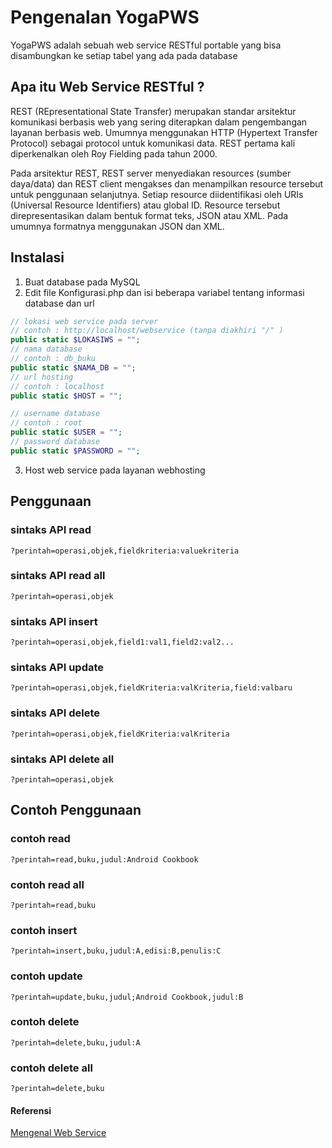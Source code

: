 # Pengenalan YogaPWS
YogaPWS adalah sebuah web service RESTful portable yang bisa disambungkan ke setiap tabel yang ada pada database

## Apa itu Web Service RESTful ?
REST (REpresentational State Transfer) merupakan standar arsitektur komunikasi berbasis web yang sering diterapkan dalam pengembangan layanan berbasis web. Umumnya menggunakan HTTP (Hypertext Transfer Protocol) sebagai protocol untuk komunikasi data. REST pertama kali diperkenalkan oleh Roy Fielding pada tahun 2000.

Pada arsitektur REST, REST server menyediakan resources (sumber daya/data) dan REST client mengakses dan menampilkan resource tersebut untuk penggunaan selanjutnya. Setiap resource diidentifikasi oleh URIs (Universal Resource Identifiers) atau global ID. Resource tersebut direpresentasikan dalam bentuk format teks, JSON atau XML. Pada umumnya formatnya menggunakan JSON dan XML.

## Instalasi
1. Buat database pada MySQL
2. Edit file Konfigurasi.php dan isi beberapa variabel tentang informasi database dan url
```php
// lokasi web service pada server
// contoh : http://localhost/webservice (tanpa diakhiri "/" )
public static $LOKASIWS = ""; 
// nama database
// contoh : db_buku
public static $NAMA_DB = "";
// url hosting
// contoh : localhost
public static $HOST = "";    

// username database
// contoh : root
public static $USER = "";
// password database
public static $PASSWORD = "";
```
3. Host web service pada layanan webhosting

## Penggunaan
### sintaks API read
```?perintah=operasi,objek,fieldkriteria:valuekriteria```
### sintaks API read all
```?perintah=operasi,objek```
### sintaks API insert
```?perintah=operasi,objek,field1:val1,field2:val2...```
### sintaks API update
```?perintah=operasi,objek,fieldKriteria:valKriteria,field:valbaru```
### sintaks API delete
```?perintah=operasi,objek,fieldKriteria:valKriteria```
### sintaks API delete all
```?perintah=operasi,objek```

## Contoh Penggunaan
### contoh read
```?perintah=read,buku,judul:Android Cookbook```
### contoh read all
```?perintah=read,buku```
### contoh insert
```?perintah=insert,buku,judul:A,edisi:B,penulis:C```
### contoh update
```?perintah=update,buku,judul;Android Cookbook,judul:B```
### contoh delete
```?perintah=delete,buku,judul:A```
### contoh delete all
```?perintah=delete,buku```

#### Referensi
[Mengenal Web Service](https://www.codepolitan.com/mengenal-restful-web-services "Codepolitan")
